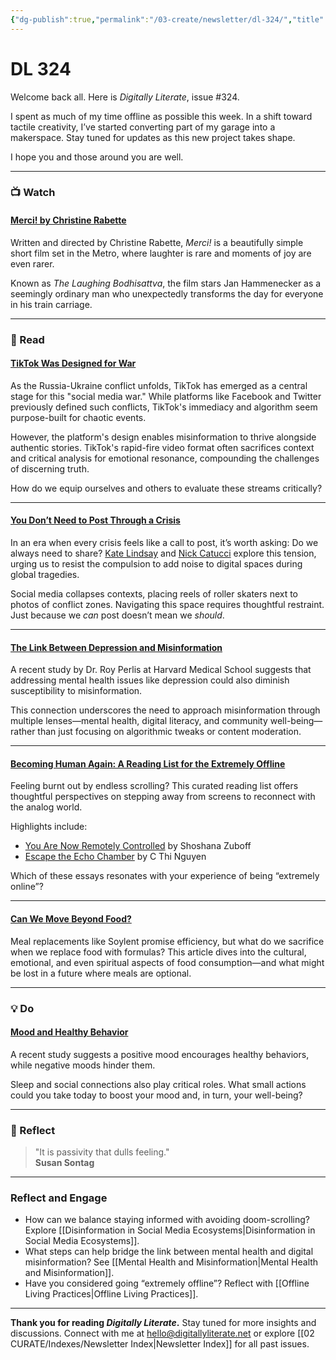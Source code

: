```yaml
---
{"dg-publish":true,"permalink":"/03-create/newsletter/dl-324/","title":"Becoming Human Again","tags":["disinformation","education","freedom","misinformation","social-media"]}
---
```



# DL 324  

Welcome back all. Here is _Digitally Literate_, issue #324.  

I spent as much of my time offline as possible this week. In a shift toward tactile creativity, I’ve started converting part of my garage into a makerspace. Stay tuned for updates as this new project takes shape.  

I hope you and those around you are well.  

---

### 📺 Watch  

#### [Merci! by Christine Rabette](https://www.youtube.com/watch?v=gipL_CEw-fk)  

Written and directed by Christine Rabette, _Merci!_ is a beautifully simple short film set in the Metro, where laughter is rare and moments of joy are even rarer.  

Known as _The Laughing Bodhisattva_, the film stars Jan Hammenecker as a seemingly ordinary man who unexpectedly transforms the day for everyone in his train carriage.  

---

### 📖 Read  

#### [TikTok Was Designed for War](https://www.wired.com/story/ukraine-russia-war-tiktok/)  

As the Russia-Ukraine conflict unfolds, TikTok has emerged as a central stage for this "social media war." While platforms like Facebook and Twitter previously defined such conflicts, TikTok's immediacy and algorithm seem purpose-built for chaotic events.  

However, the platform's design enables misinformation to thrive alongside authentic stories. TikTok's rapid-fire video format often sacrifices context and critical analysis for emotional resonance, compounding the challenges of discerning truth.  

How do we equip ourselves and others to evaluate these streams critically?  

---

#### [You Don’t Need to Post Through a Crisis](https://embedded.substack.com/p/you-dont-need-to-post-through-a-crisis?s=r)  

In an era when every crisis feels like a call to post, it’s worth asking: Do we always need to share? [Kate Lindsay](https://twitter.com/kathrynfiona) and [Nick Catucci](https://twitter.com/catucci) explore this tension, urging us to resist the compulsion to add noise to digital spaces during global tragedies.  

Social media collapses contexts, placing reels of roller skaters next to photos of conflict zones. Navigating this space requires thoughtful restraint. Just because we _can_ post doesn’t mean we _should_.  

---

#### [The Link Between Depression and Misinformation](https://mashable.com/article/depression-misinformation-mental-health)  

A recent study by Dr. Roy Perlis at Harvard Medical School suggests that addressing mental health issues like depression could also diminish susceptibility to misinformation.  

This connection underscores the need to approach misinformation through multiple lenses—mental health, digital literacy, and community well-being—rather than just focusing on algorithmic tweaks or content moderation.  

---

#### [Becoming Human Again: A Reading List for the Extremely Offline](https://longreads.com/2022-03-09/becoming-human-again-a-reading-list-for-the-extremely-offline/)  

Feeling burnt out by endless scrolling? This curated reading list offers thoughtful perspectives on stepping away from screens to reconnect with the analog world.  

Highlights include:  

- [You Are Now Remotely Controlled](https://www.nytimes.com/2020-01-24/opinion/sunday/surveillance-capitalism.html) by Shoshana Zuboff  
- [Escape the Echo Chamber](https://aeon.co/essays/why-its-as-hard-to-escape-an-echo-chamber-as-it-is-to-flee-a-cult) by C Thi Nguyen  

Which of these essays resonates with your experience of being “extremely online”?  

---

#### [Can We Move Beyond Food?](https://www.discovermagazine.com/health/can-we-move-beyond-food)  

Meal replacements like Soylent promise efficiency, but what do we sacrifice when we replace food with formulas? This article dives into the cultural, emotional, and even spiritual aspects of food consumption—and what might be lost in a future where meals are optional.  

---

### 💡 Do  

#### [Mood and Healthy Behavior](https://digest.bps.org.uk/2022-02-21/when-were-in-a-good-mood-were-more-likely-to-engage-in-healthy-behaviours/)  

A recent study suggests a positive mood encourages healthy behaviors, while negative moods hinder them.  

Sleep and social connections also play critical roles. What small actions could you take today to boost your mood and, in turn, your well-being?  

---

### 🌱 Reflect  

> "It is passivity that dulls feeling."  
> **Susan Sontag**  

---

### Reflect and Engage  

- How can we balance staying informed with avoiding doom-scrolling? Explore [[Disinformation in Social Media Ecosystems\|Disinformation in Social Media Ecosystems]].  
- What steps can help bridge the link between mental health and digital misinformation? See [[Mental Health and Misinformation\|Mental Health and Misinformation]].  
- Have you considered going “extremely offline”? Reflect with [[Offline Living Practices\|Offline Living Practices]].  

---

**Thank you for reading _Digitally Literate_.** Stay tuned for more insights and discussions. Connect with me at [hello@digitallyliterate.net](mailto:hello@digitallyliterate.net) or explore [[02 CURATE/Indexes/Newsletter Index\|Newsletter Index]] for all past issues.  
